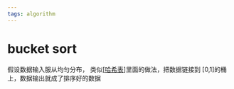 ```yaml
---
tags: algorithm
---
```


# bucket sort

假设数据输入服从均匀分布，
类似[[哈希表]]里面的做法，把数据链接到 [0,1]的桶上，数据输出就成了排序好的数据

[//begin]: # "Autogenerated link references for markdown compatibility"
[哈希表]: ../data_structure/哈希表.md "哈希表"
[//end]: # "Autogenerated link references"
